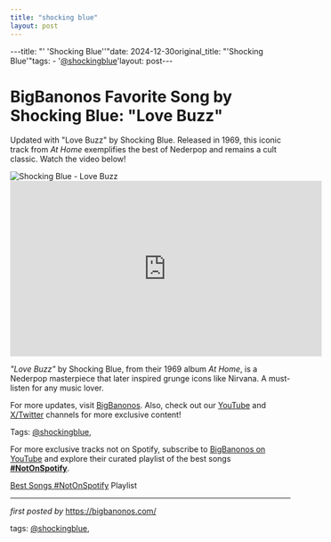 ```yaml
---
title: "shocking blue"
layout: post
---
```

---title: "' 'Shocking Blue''"date: 2024-12-30original_title: "'Shocking Blue'"tags:  - '[@shockingblue](/tags/shockingblue/)'layout: post---<!-- Title of the Post --><h1 >BigBanonos Favorite Song by Shocking Blue: "Love Buzz"</h1> <!-- Introductory Text --><p >Updated with "Love Buzz" by Shocking Blue. Released in 1969, this iconic track from *At Home* exemplifies the best of Nederpop and remains a cult classic. Watch the video below!</p> <!-- Featured Image --><div > <img src="https://i.scdn.co/image/ab67616d0000b27314644d2d7cf2d09bf288ffee" alt="Shocking Blue - Love Buzz" /></div> <!-- YouTube Video Embed --><div > <iframe width="560" height="315" src="https://www.youtube.com/embed/2pLtWBSzB_4" frameborder="0" allowfullscreen></iframe></div> <!-- Song Information --><div > <p><em>"Love Buzz"</em> by Shocking Blue, from their 1969 album *At Home*, is a Nederpop masterpiece that later inspired grunge icons like Nirvana. A must-listen for any music lover.</p></div> <!-- Footer Links --><div > <p>For more updates, visit <a href="https://bigbanonos.com/" target="_blank">BigBanonos</a>. Also, check out our <a href="https://www.youtube.com/[@BigBanonos](/tags/BigBanonos/)" target="_blank">YouTube</a> and <a href="https://x.com/bigbanonos" target="_blank">X/Twitter</a> channels for more exclusive content!</p></div> <!-- Tags --><p >Tags: [@shockingblue](/tags/shockingblue/),</p><!--Subscribe and Playlist Links--><div>    <p>For more exclusive tracks not on Spotify, subscribe to <a href="https://www.youtube.com/[@BigBanonos](/tags/BigBanonos/)" target="_blank">BigBanonos on YouTube</a> and explore their curated playlist of the best songs <strong>[#NotOnSpotify](/tags/NotOnSpotify/)</strong>.</p>    <p><a href="https://www.youtube.com/playlist?list=PLtuNtuTatqI0kFahUCbtbfenC_ET5O_tr" target="_blank">Best Songs [#NotOnSpotify](/tags/NotOnSpotify/) Playlist<br /></a></p></div><hr /><p><em>first posted by</em> <a href="https://bigbanonos.com/" rel="noopener" target="_new">https://bigbanonos.com/</a></p><p>tags: [@shockingblue](/tags/shockingblue/),</p>